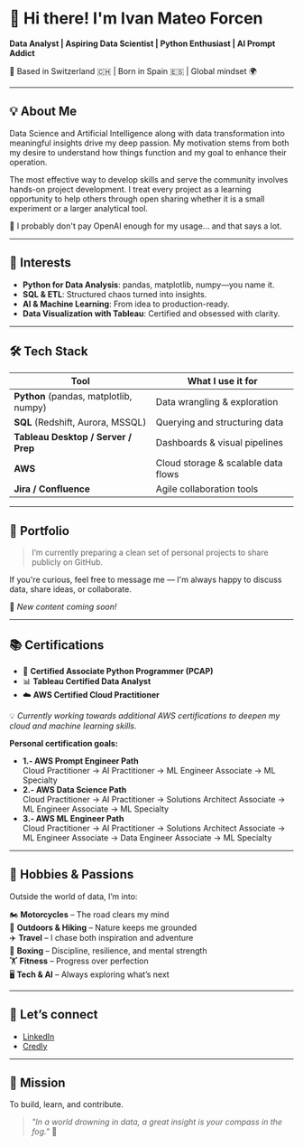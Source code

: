 # 👋 Hi there! I'm Ivan Mateo Forcen

**Data Analyst | Aspiring Data Scientist | Python Enthusiast | AI Prompt Addict**

📍 Based in Switzerland 🇨🇭 | Born in Spain 🇪🇸 | Global mindset 🌍

---

## 💡 About Me

Data Science and Artificial Intelligence along with data transformation into meaningful insights drive my deep passion. My motivation stems from both my desire to understand how things function and my goal to enhance their operation.

The most effective way to develop skills and serve the community involves hands-on project development. I treat every project as a learning opportunity to help others through open sharing whether it is a small experiment or a larger analytical tool.

💬 I probably don't pay OpenAI enough for my usage... and that says a lot.

---

## 🧠 Interests

- **Python for Data Analysis**: pandas, matplotlib, numpy—you name it.
- **SQL & ETL**: Structured chaos turned into insights.
- **AI & Machine Learning**: From idea to production-ready.
- **Data Visualization with Tableau**: Certified and obsessed with clarity.

---

## 🛠️ Tech Stack

| Tool | What I use it for |
|------|--------------------|
| **Python** (pandas, matplotlib, numpy) | Data wrangling & exploration |
| **SQL** (Redshift, Aurora, MSSQL) | Querying and structuring data |
| **Tableau Desktop / Server / Prep** | Dashboards & visual pipelines |
| **AWS** | Cloud storage & scalable data flows |
| **Jira / Confluence** | Agile collaboration tools |

---

## 📸 Portfolio

> I’m currently preparing a clean set of personal projects to share publicly on GitHub.

If you're curious, feel free to message me — I'm always happy to discuss data, share ideas, or collaborate.

📌 *New content coming soon!*

---

## 📚 Certifications

- 🐍 **Certified Associate Python Programmer (PCAP)**
- 📊 **Tableau Certified Data Analyst**
- ☁️ **AWS Certified Cloud Practitioner**

💡 *Currently working towards additional AWS certifications to deepen my cloud and machine learning skills.*

**Personal certification goals:**

- **1.- AWS Prompt Engineer Path**  
  Cloud Practitioner → AI Practitioner → ML Engineer Associate → ML Specialty  
- **2.- AWS Data Science Path**  
  Cloud Practitioner → AI Practitioner → Solutions Architect Associate → ML Engineer Associate → ML Specialty  
- **3.- AWS ML Engineer Path**  
  Cloud Practitioner → AI Practitioner → Solutions Architect Associate → ML Engineer Associate → Data Engineer Associate → ML Specialty

---

## 💬 Hobbies & Passions

Outside the world of data, I’m into:

🏍️ **Motorcycles** – The road clears my mind  
🥾 **Outdoors & Hiking** – Nature keeps me grounded  
✈️ **Travel** – I chase both inspiration and adventure  
🥊 **Boxing** – Discipline, resilience, and mental strength  
🏋️ **Fitness** – Progress over perfection  
🖥️ **Tech & AI** – Always exploring what’s next

---

## 🔗 Let’s connect

- [LinkedIn](https://www.linkedin.com/in/ivanmatfor-datascientist)
- [Credly](https://www.credly.com/users/ivan-mateo-forcen)

---

## 🎯 Mission

To build, learn, and contribute.

> _"In a world drowning in data, a great insight is your compass in the fog."_ 🚀
